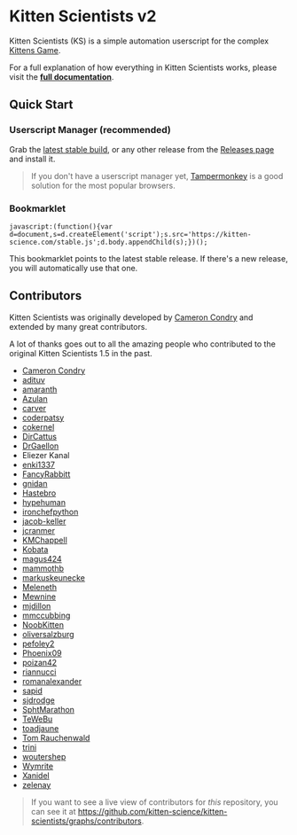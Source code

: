 # Kitten Scientists v2

Kitten Scientists (KS) is a simple automation userscript for the complex [Kittens Game](https://kittensgame.com/web/).

For a full explanation of how everything in Kitten Scientists works, please visit the [**full documentation**](https://kitten-science.github.io/kitten-scientists/).

## Quick Start

### Userscript Manager (recommended)

Grab the [latest stable build](https://github.com/kitten-science/kitten-scientists/releases/tag/v2.0.0-beta.7), or any other release from the [Releases page](https://github.com/kitten-science/kitten-scientists/releases) and install it.

> If you don't have a userscript manager yet, [Tampermonkey](https://www.tampermonkey.net/) is a good solution for the most popular browsers.

### Bookmarklet

```
javascript:(function(){var d=document,s=d.createElement('script');s.src='https://kitten-science.com/stable.js';d.body.appendChild(s);})();
```

This bookmarklet points to the latest stable release. If there's a new release, you will automatically use that one.

## Contributors

Kitten Scientists was originally developed by [Cameron Condry](https://github.com/cameroncondry/cbc-kitten-scientists) and extended by many great contributors.

A lot of thanks goes out to all the amazing people who contributed to the original Kitten Scientists 1.5 in the past.

-   [Cameron Condry](https://github.com/cameroncondry)
-   [adituv](https://github.com/adituv)
-   [amaranth](https://github.com/amaranth)
-   [Azulan](https://www.reddit.com/user/Azulan)
-   [carver](https://github.com/carver)
-   [coderpatsy](https://github.com/coderpatsy)
-   [cokernel](https://github.com/cokernel)
-   [DirCattus](https://www.reddit.com/user/DirCattus)
-   [DrGaellon](https://github.com/DrGaellon)
-   Eliezer Kanal
-   [enki1337](https://github.com/enki1337)
-   [FancyRabbitt](https://www.reddit.com/user/FancyRabbitt)
-   [gnidan](https://github.com/gnidan)
-   [Hastebro](https://github.com/Hastebro)
-   [hypehuman](https://github.com/hypehuman)
-   [ironchefpython](https://github.com/ironchefpython)
-   [jacob-keller](https://github.com/jacob-keller)
-   [jcranmer](https://github.com/jcranmer)
-   [KMChappell](https://github.com/KMChappell)
-   [Kobata](https://github.com/Kobata)
-   [magus424](https://github.com/magus424)
-   [mammothb](https://github.com/mammothb)
-   [markuskeunecke](https://github.com/markuskeunecke)
-   [Meleneth](https://github.com/meleneth)
-   [Mewnine](https://www.reddit.com/user/Mewnine)
-   [mjdillon](https://github.com/mjdillon)
-   [mmccubbing](https://github.com/mmccubbing)
-   [NoobKitten](https://github.com/NoobKitten)
-   [oliversalzburg](https://github.com/oliversalzburg)
-   [pefoley2](https://www.reddit.com/user/pefoley2)
-   [Phoenix09](https://github.com/Phoenix09)
-   [poizan42](https://github.com/poizan42)
-   [riannucci](https://github.com/riannucci)
-   [romanalexander](https://github.com/romanalexander)
-   [sapid](https://github.com/sapid)
-   [sjdrodge](https://github.com/sjdrodge)
-   [SphtMarathon](https://www.reddit.com/user/SphtMarathon)
-   [TeWeBu](https://github.com/TeWeBu)
-   [toadjaune](https://github.com/toadjaune)
-   [Tom Rauchenwald](https://github.com/TomRauchenwald)
-   [trini](https://github.com/trini)
-   [woutershep](https://github.com/woutershep)
-   [Wymrite](https://github.com/Wymrite)
-   [Xanidel](https://github.com/Xanidel)
-   [zelenay](https://github.com/zelenay)

> If you want to see a live view of contributors for _this_ repository, you can see it at <https://github.com/kitten-science/kitten-scientists/graphs/contributors>.
